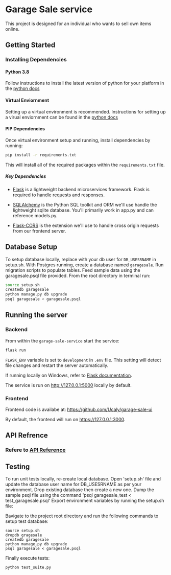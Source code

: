 # Garage Sale service

This project is designed for an individual who wants to sell own items online.

## Getting Started

### Installing Dependencies

#### Python 3.8

Follow instructions to install the latest version of python for your platform in the [python docs](https://docs.python.org/3/using/unix.html#getting-and-installing-the-latest-version-of-python)

#### Virtual Enviornment

Setting up a virtual environment is recommended. Instructions for setting up a virual enviornment can be found in the [python docs](https://packaging.python.org/guides/installing-using-pip-and-virtual-environments/)

#### PIP Dependencies

Once virtual environment setup and running, install dependencies by running:

```bash
pip install -r requirements.txt
```

This will install all of the required packages within the `requirements.txt` file.

##### Key Dependencies

- [Flask](http://flask.pocoo.org/)  is a lightweight backend microservices framework. Flask is required to handle requests and responses.

- [SQLAlchemy](https://www.sqlalchemy.org/) is the Python SQL toolkit and ORM we'll use handle the lightweight sqlite database. You'll primarily work in app.py and can reference models.py. 

- [Flask-CORS](https://flask-cors.readthedocs.io/en/latest/#) is the extension we'll use to handle cross origin requests from our frontend server. 

## Database Setup
To setup database locally, replace with your db user for `DB_USESRNAME` in setup.sh.  With Postgres running, create a database named `garagesale`. Run migration scripts to populate tables.  Feed sample data using the garagesale.psql file provided. From the root directory in terminal run:
```bash
source setup.sh
createdb garagesale
python manage.py db upgrade
psql garagesale < garagesale.psql
```

## Running the server

### Backend
From within the `garage-sale-service` start the service:

```bash
flask run
```

`FLASK_ENV` variable is set to `development` in `.env` file.  This setting will detect file changes and restart the server automatically.

If running locally on Windows, refer to [Flask documentation](https://flask.palletsprojects.com).

The service is run on http://127.0.0.1:5000 locally by default.

### Frontend

Frontend code is availabe at: https://github.com/Ucaly/garage-sale-ui

By default, the frontend will run on https://127.0.0.1:3000.


## API Refrence

### Refere to [API Reference](./API.md)

## Testing

To run unit tests locally, re-create local database.  Open 'setup.sh' file and update the database user name for DB_USESRNAME as per your environment. Drop existing database then create a new one. 
Dump the sample psql file using the command 'psql garagesale_test < test_garagesale.psql'
Export environment variables by running the setup.sh file:

Bavigate to the project root directory and run the following commands to setup test database:
```
source setup.sh
dropdb gragesale
createdb garagesale
python manage.py db upgrade
psql garagesale < garagesale.psql
```

Finally execute tests:
```
python test_suite.py
```
